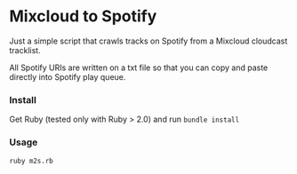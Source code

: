 Mixcloud to Spotify
===================

Just a simple script that crawls tracks on Spotify from a Mixcloud cloudcast tracklist.

All Spotify URIs are written on a txt file so that you can copy and paste directly into Spotify play queue.

### Install

Get Ruby (tested only with Ruby > 2.0) and run `bundle install`

### Usage

`ruby m2s.rb`

